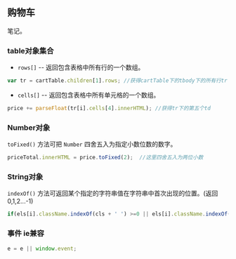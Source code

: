 ## 购物车

笔记。

### table对象集合

* `rows[]` -- 返回包含表格中所有行的一个数组。

```js
var tr = cartTable.children[1].rows; //获得cartTable下的tbody下的所有行tr
```

* `cells[]` -- 返回包含表格中所有单元格的一个数组。

```js
price += parseFloat(tr[i].cells[4].innerHTML); //获得tr下的第五个td
```

### Number对象

`toFixed()` 方法可把 `Number` 四舍五入为指定小数位数的数字。

```js
priceTotal.innerHTML = price.toFixed(2);  //这里四舍五入为两位小数
```

### String对象

`indexOf()` 方法可返回某个指定的字符串值在字符串中首次出现的位置。(返回0,1,2...-1)

```js
if(els[i].className.indexOf(cls + ' ') >=0 || els[i].className.indexOf(' ' + cls + ' ') >=0 || els[i].className.indexOf(' ' + cls) >=0){
```

### 事件 ie兼容

```js
e = e || window.event;
```